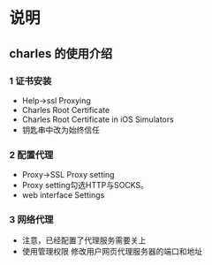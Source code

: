 # 说明

## charles 的使用介绍

### 1 证书安装

- Help->ssl Proxying
- Charles Root Certificate
- Charles Root Certificate in iOS Simulators
- 钥匙串中改为始终信任

### 2 配置代理

- Proxy->SSL Proxy setting
- Proxy setting勾选HTTP与SOCKS。
- web interface Settings

### 3 网络代理

- 注意，已经配置了代理服务需要关上
- 使用管理权限 修改用户网页代理服务器的端口和地址
